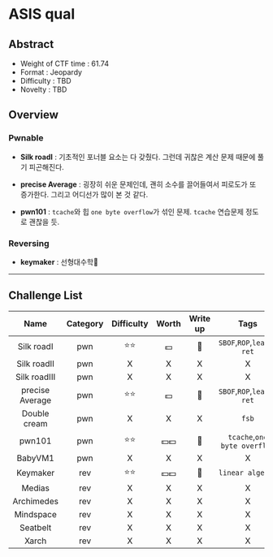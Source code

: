 # ASIS qual

## Abstract

- Weight of CTF time : 61.74
- Format : Jeopardy
- Difficulty : ​TBD​
- Novelty : TBD



## Overview

### Pwnable

- **Silk roadI** : 기초적인 포너블 요소는 다 갖췄다. 그런데 귀찮은 계산 문제 때문에 풀기 피곤해진다.

- **precise Average** : 굉장히 쉬운 문제인데, 괜히 소수를 끌어들여서 피로도가 또 증가한다. 그리고 어디선가 많이 본 것 같다.

- **pwn101** : `tcache`와 힙 `one byte overflow`가 섞인 문제. `tcache` 연습문제 정도로 괜찮을 듯.

  

### Reversing

- **keymaker** : 선형대수학😬

  

---

## Challenge List

|      Name       | Category |  Difficulty  |      Worth       |   Write up   |             Tags             |
| :-------------: | :------: | :----------: | :--------------: | :----------: | :--------------------------: |
|   Silk roadI    |   pwn    | :star::star: |     :dollar:     | :black_flag: |   `SBOF`,`ROP`,`leave-ret`   |
|   Silk roadII   |   pwn    |      X       |        X         |      X       |              X               |
|  Silk roadIII   |   pwn    |      X       |        X         |      X       |              X               |
| precise Average |   pwn    | :star::star: |     :dollar:     | :black_flag: |   `SBOF`,`ROP`,`leave-ret`   |
|  Double cream   |   pwn    |      X       |        X         |      X       |            `fsb`             |
|     pwn101      |   pwn    | :star::star: |     :dollar::dollar:     | :black_flag: | `tcache`,`one byte overflow` |
|     BabyVM1     |   pwn    |      X       |        X         |      X       |              X               |
|    Keymaker     |   rev    | :star::star: | :dollar::dollar: | :black_flag: |       `linear algebra`       |
|     Medias      |   rev    |      X       |        X         |      X       |              X               |
|   Archimedes    |   rev    |      X       |        X         |      X       |              X               |
|    Mindspace    |   rev    |      X       |        X         |      X       |              X               |
|    Seatbelt     |   rev    |      X       |        X         |      X       |              X               |
|      Xarch      |   rev    |      X       |        X         |      X       |              X               |
